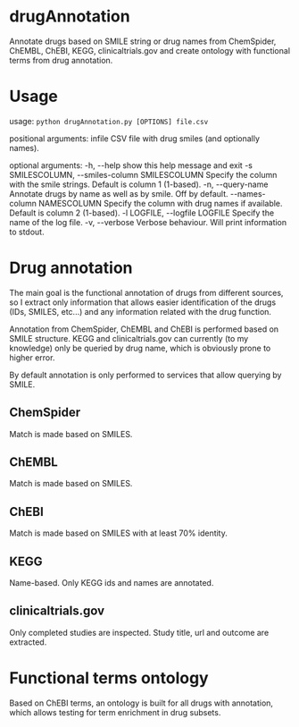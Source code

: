 drugAnnotation
==============

Annotate drugs based on SMILE string or drug names from ChemSpider, ChEMBL, ChEBI, KEGG, clinicaltrials.gov and create ontology with functional terms from drug annotation.

# Usage
usage: `python drugAnnotation.py [OPTIONS] file.csv`

positional arguments:
  infile                CSV file with drug smiles (and optionally names).

optional arguments:
  -h, --help            show this help message and exit
  -s SMILESCOLUMN, --smiles-column SMILESCOLUMN
                        Specify the column with the smile strings. Default is
                        column 1 (1-based).
  -n, --query-name      Annotate drugs by name as well as by smile. Off by
                        default.
  --names-column NAMESCOLUMN
                        Specify the column with drug names if available.
                        Default is column 2 (1-based).
  -l LOGFILE, --logfile LOGFILE
                        Specify the name of the log file.
  -v, --verbose         Verbose behaviour. Will print information to stdout.


# Drug annotation
The main goal is the functional annotation of drugs from different sources, so I extract only information that allows easier identification of the drugs (IDs, SMILES, etc...) and any information related with the drug function.

Annotation from ChemSpider, ChEMBL and ChEBI is performed based on SMILE structure.
KEGG and clinicaltrials.gov can currently (to my knowledge) only be queried by drug name, which is obviously prone to higher error.

By default annotation is only performed to services that allow querying by SMILE.

## ChemSpider
Match is made based on SMILES.

## ChEMBL
Match is made based on SMILES.

## ChEBI
Match is made based on SMILES with at least 70% identity.

## KEGG
Name-based. Only KEGG ids and names are annotated.

## clinicaltrials.gov
Only completed studies are inspected. Study title, url and outcome are extracted.

# Functional terms ontology
Based on ChEBI terms, an ontology is built for all drugs with annotation, which allows testing for term enrichment in drug subsets.
